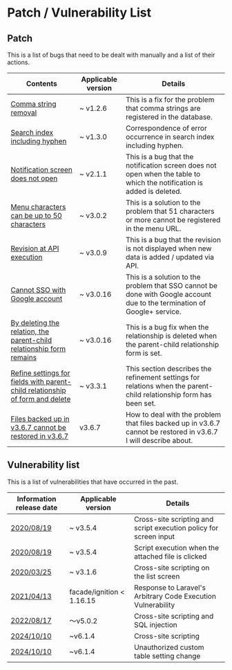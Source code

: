 # Patch / Vulnerability List

## Patch
This is a list of bugs that need to be dealt with manually and a list of their actions.

| Contents | Applicable version | Details |
| ---- | ---- | ---- |
| [Comma string removal](/patch/comma) | ~ v1.2.6 | This is a fix for the problem that comma strings are registered in the database. |
| [Search index including hyphen](/patch/index_hyphen) | ~ v1.3.0 | Correspondence of error occurrence in search index including hyphen. |
| [Notification screen does not open](/patch/remove_deleted_table_notify) | ~ v2.1.1 | This is a bug that the notification screen does not open when the table to which the notification is added is deleted. |
| [Menu characters can be up to 50 characters](/patch/menu_uri_length) | ~ v3.0.2 | This is a solution to the problem that 51 characters or more cannot be registered in the menu URL. |
| [Revision at API execution](/patch/api_revision) | ~ v3.0.9 | This is a bug that the revision is not displayed when new data is added / updated via API. |
| [Cannot SSO with Google account](/patch/sso_google) | ~ v3.0.16 | This is a solution to the problem that SSO cannot be done with Google account due to the termination of Google+ service. |
| [By deleting the relation, the parent-child relationship form remains](/patch/remove_deleted_relation) | ~ v3.0.16 | This is a bug fix when the relationship is deleted when the parent-child relationship form is set. |
| [Refine settings for fields with parent-child relationship of form and delete](/patch/relation_filter) | ~ v3.3.1 | This section describes the refinement settings for relations when the parent-child relationship form has been set. |
| [Files backed up in v3.6.7 cannot be restored in v3.6.7](/patch/resotre_ignore_view) | v3.6.7 | How to deal with the problem that files backed up in v3.6.7 cannot be restored in v3.6.7 I will describe about. |


## Vulnerability list
This is a list of vulnerabilities that have occurred in the past.

| Information release date | Applicable version | Details |
| ---- | ---- | ---- | 
| [2020/08/19](/weakness/20200819) | ~ v3.5.4 | Cross-site scripting and script execution policy for screen input |
| [2020/08/19](/weakness/20200819_2) | ~ v3.5.4 | Script execution when the attached file is clicked |
| [2020/03/25](/weakness/20200325) | ~ v3.1.6 | Cross-site scripting on the list screen |
| [2021/04/13](/weakness/20210413) | facade/ignition < 1.16.15 | Response to Laravel's Arbitrary Code Execution Vulnerability |
| [2022/08/17](/weakness/20220817) | ～v5.0.2 | Cross-site scripting and SQL injection |
| [2024/10/10](/ja/weakness/20241010) | ~v6.1.4 | Cross-site scripting
| [2024/10/10](/ja/weakness/20241010_2) | ~v6.1.4 | Unauthorized custom table setting change